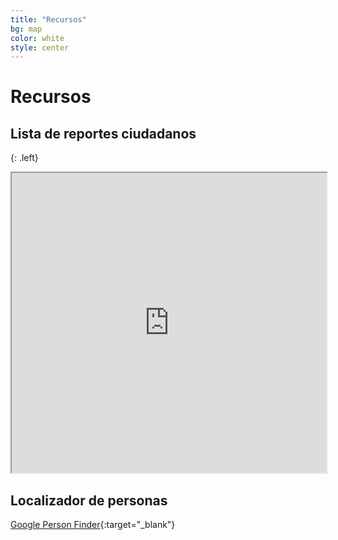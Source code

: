 ```yaml
---
title: "Recursos"
bg: map
color: white
style: center
---
```


# Recursos

## Lista de reportes ciudadanos

{: .left}

<div class="icontain">
  <iframe src="https://docs.google.com/spreadsheets/d/e/2PACX-1vQ6CChYk0cXlp_R_L2r9Enkar8qmDdGtu2CCE6dYYdU391PBt6zzePYQAkTJ5zJ6DHvkPsWu3Oty206/pubhtml?widget=true&amp;headers=false" width="100%" height="480"></iframe>
</div>


## Localizador de personas

[Google Person Finder](https://google.org/personfinder/2017-puebla-mexico-earthquake){:target="_blank"}
